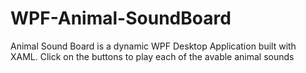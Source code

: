 # WPF-Animal-SoundBoard
Animal Sound Board is a dynamic WPF Desktop Application built with XAML. Click on the buttons to play each of the avable animal sounds
